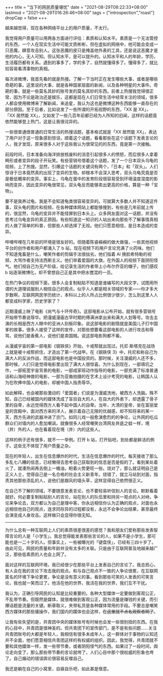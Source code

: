 +++
title = "当下的网民质量堪忧"
date = "2021-08-29T08:22:33+08:00"
lastmod = "2021-08-29T016:26:46+08:00"
tags = ["introspection","roast"]
dropCap = false
+++

越来越觉得，现在各种网络平台上的用户质量，不太行。

我觉得用户质量可以用两各方面进行评估：素质和认知水平。素质是一个无法管控的东西，一个人在现实生活中可能文质彬彬，但在虚拟的网络中，他可能会变成一只恶魔，肆意攻击别人。这张恶魔的皮只是掩盖他外表的工具，还是说这恶魔才是他的内心，无人可知。但认知水平，是可以提升的。认知水平和人的年龄，学历，生活履历都有关系。遇到的事多了，学的多了，自然就懂得多了。懂得多了，就比较容易看清事物的真相。

每次进微博，我首先看的就是热搜。了解一下当时正在发生哪些大事，或者是哪些奇葩的事。这里说的大事，就是各种国家层面的新闻，以及各种明星的大事件。奇葩的事，就是一些莫名其妙的账号发的莫名其妙的东西。前者上热搜我觉得很正常，因为不论是政治还是娱乐，这都是现在人们日常生活中经常关注的领域，很多人都会使用微博来了解新闻，来追星，我认为这也是微博这种东西能够一直存在的部分原因。至于后者，比如说发了一些所谓的开拓视野的东西，「XX 是 XX」，「XX 居然能 XX」，又如发了一些几百年前都已经为人所知的旧闻，这样的话题竟依然能够登上热门，这是让我很诧异的。

一些很普通很普通的日常生活的热搜话题，基本格式就是「XX 居然能 XX」，表达了用户对于这一现象感到惊讶。顺着这个话题，看看那些在这个话题下发表言论的人，我才发现，原来很多人对于这些我认为很常见的的东西，竟是第一次接触。

前段时间，日本准备向海洋排放核废料的消息引起很多人的愤怒，而后很多人拿着畸形或者变异的段子开玩笑。有些营销号借着这个话题，发了一个日本双头乌龟的视频，上了热搜。显然，引爆这个话题的关键词有两个，「日本」和「双头」。人们惊讶于日本竟然真的出现了变异的生物。却根本不会深入思考，双头乌龟究竟是否是极低概率的变异。事实上，乌龟在蛋中的发育阶段很容易受到环境温度湿度的影响而变异，因此变异的龟很常见，双头龟反而能够卖出更高的价格，算是一种「宝物」。

要不是我养过龟，我是不会知道龟类很容易变异的。可就算大多数人并不知道这件事，双头龟的图片和视频，在各种媒体网站上都能够搜到，有些是几年前就上传的，很显然，乌龟的变异并不能怪罪到日本头上。众多网友面对这一话题，并没有思考过乌龟变异的真正原因。有些知道这一知识的人站出来向那些不了解事情真相的人做了简单的科普，但那些人却选择了无视。他们只愿意相信，是日本造成的变异。

哔哩哔哩在几年前的环境是很友好的。但随着陈睿~~叔叔~~的做大做强，一些其他视频平台的创作者和用户都涌入了 b 站，现在视频下的用户言论充满了火药味。他们不知道鬼畜是什么，嘲笑作者的剪辑手法很拙劣。他们指着 AI 换脸希特勒的视频，大骂作者支持法西斯主义。他们举着爱国的大旗，在外国人的视频下面阴阳怪气。他们视自己为无产阶级，给记录生活的作者带上小布尔乔亚的帽子，他们感叹 b 站逐渐微博化，却不曾想自己正是其中把水搅混的一员。

在热门争议的视频下面，很多人会复制粘贴不知道是谁编写的大段文字，试图用所谓的大道理说服别人相信自己的观点。似乎人人都是相关领域的专家——你才多大岁数啊，互联网网民学历统计，本科以上的人所占比例很少很少，怎么到这里人人都变成科学家，历史学家了？

近期漫威上映了电影《尚气与十环传奇》。这部电影从公布开始，就有很多营销号开始带节奏说辱华。把漫威漫画古早时期的傅满洲拿出来和满大人划等号。攻击主演的长相是西方人眼中的亚洲人刻板印象。说这部电影的剧情就是美国儿子打中国爹的故事。很多人接受了这样的宣传，对那些想要看这部电影的人进行攻击和辱骂，说他们是香蕉人，说他们是卖国贼。说这部电影狗都不看。

从漫威宇宙的第一部电影《钢铁侠》开始，十戒帮就出现过。托尼·斯塔克在战场上就是被十戒帮抓住，才造出了第一代战甲。在《钢铁侠 3》中，托尼和称自己为满大人的反派作战，而这部电影也是中国投资的。那时候，关注漫威的人还不多，那时候，人们只是觉得电影里出现了满大人很惊喜。为什么到现在，一部填坑之作，一部拓宽宇宙背景的电影，一部成家班动作指导的电影，一部充满了标准普通话和山海经神兽的电影，一部为亚裔拍摄的在艺术上设计考究的电影，让韩国人认为在吹捧中国人的电影，却被中国人指责辱华。

如此解释，也会被那些激动的「爱国者」们说是为漫威洗地，被西方人洗脑。殊不知，自己已经被国内的媒体洗成了盲目自大的人，在自大的外表下，却透露了骨子里的自卑，永远觉得西方人看不起中国人的自卑。当年，大清的皇帝，坐在富丽堂皇的宫殿中，面对西方来的洋人，展示着自己无限的优越感，却不知将来的某一天，西方先进的武器冲进了京门。如同儿戏一般愈演愈烈的的争论，让外网的吃瓜群众们对墙内的人愈加嘲讽。就像很多人经常嘲笑台湾网友井底之蛙一样，境（井）外的人，也在看着现在境（井）内的这些人。

这样的例子还有很多，就不一一举例。打开 b 站，打开贴吧，到处都是鲜活的例子。这些无不体现了用户质量之杂。

现在的年轻人，出生在信息爆炸的时代，生活在信息爆炸的时代，每天接收了那么多乱七八糟的信息，已经懒得去思考自己获取到的信息是否是假的了。看到某处着火了，就凑热闹再去倒上一桶油，盼着火势更旺一些。烧对了，那么就证明自己是正义人士，觉得自己是一名合格的社会主义新青年。烧错了，就立马站到对面，指责其他那些添乱的人，说他们是跟风的墙头草，这样显得自己依然很正义。

在自己不了解的领域，不要随意发表言论，也不要轻易听信别人的言论。默默看着就好。何必要复制粘贴别人的言论，站在别人的队伍里和持另一观点的人对峙。争论来争论去，双方都认为自己是理中客，你永远相信你认为正确的观点，对面也永远相信他自己的观点，连求同存异的过程都没有，永远不会争论出结果，甚至最终会演变成人身攻击。这样做只会显得你很无知。

---

为什么总有一种互联网上人们的素质很差很差的感觉？我和朋友们爱称那些发表智障言论的人是「小学生」。我总觉得能发表那些言论的人，如果不是小学生，那可能也是一二十岁的人。但事实上，一些被曝光的「键盘侠」，已经有三四十岁了。由此可见，网民的质量和年龄并没有太多的关联。只是由于互联网普及地越来越广泛，那些低素质的人也会上网了。

面对这样的互联网环境，我已经很少在那些平台上发表自己的言论了。我总担心，有人会在我的言论下攻击我的观点。和与自己观点不一致的人争论很累，在互联网匿名的环境下争论更累，争论是没有意义的事。看到那些可笑的人发表的可笑言论，我也就一笑而过了。他活在他的世界，我活在我的世界，我们互不干扰。

我认为，正确引导网民的认知是比较重要的。各种大型媒体一定要做到客观公正，不乱带节奏。但既然是媒体，就很难做到客观公正，因为流量是赚钱的关键，而引爆话题是流量的关键。断章取义，夹带私货是各种媒体常用的手段。不要总是嘲笑西方媒体的那些骚操作，我们国内的媒体也会这样，~~在这里就不点名观察者网了~~。

让我有些失望的是，共青团中央的媒体账号有时候也会发一些很别扭的东西。在我的心目中，共青团是很神圣的。但共青团下的宣传部门，是不是有些问题……关注共青团账号的大都是年轻人，我相信有很多未成年人，这一群体对于事物的认知还并不全面，他们愿意相信共青团这样的有权威的组织。因此，我觉得，共青团就不要和其他媒体一样，发一些带节奏，或者阴阳怪气的东西。如果过了一段时间，舆论走向变了，那么那些带节奏的言论就垮了，人们心目中那个很权威的形象也垮了。自己煽动的错误舆论很容易反噬自己。

我还是躺在自己的小窝里，自娱自乐吧，如此甚是惬意。